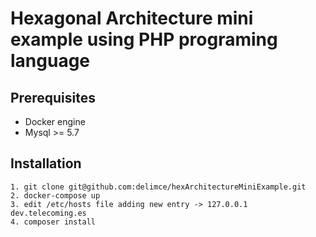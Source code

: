 # Hexagonal Architecture mini example using PHP programing language

## Prerequisites
- Docker engine
- Mysql >= 5.7

## Installation
    1. git clone git@github.com:delimce/hexArchitectureMiniExample.git
    2. docker-compose up
    3. edit /etc/hosts file adding new entry -> 127.0.0.1   dev.telecoming.es
    4. composer install



